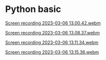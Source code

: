 # Python basic


[Screen recording 2023-03-06 13.00.42.webm](https://user-images.githubusercontent.com/109696840/223164993-1fe66d3c-bef9-4f8c-858d-555f6f1ba8cc.webm)





[Screen recording 2023-03-06 13.08.37.webm](https://user-images.githubusercontent.com/109696840/223166231-5a2bd7ca-3a89-488a-9be3-f50048fbe6dd.webm)




[Screen recording 2023-03-06 13.11.34.webm](https://user-images.githubusercontent.com/109696840/223167291-792b3298-96a7-463d-95cc-c99e7d13f9df.webm)





[Screen recording 2023-03-06 13.15.36.webm](https://user-images.githubusercontent.com/109696840/223168238-b9709941-d04e-4977-9bd9-35de402bda8b.webm)
